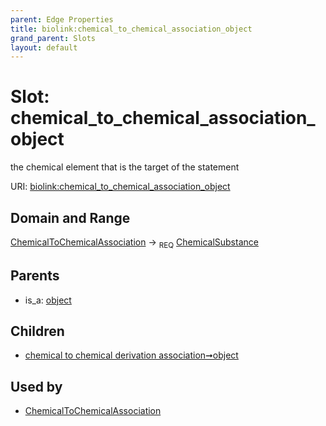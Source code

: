 ```yaml
---
parent: Edge Properties
title: biolink:chemical_to_chemical_association_object
grand_parent: Slots
layout: default
---
```


# Slot: chemical_to_chemical_association_object


the chemical element that is the target of the statement

URI: [biolink:chemical_to_chemical_association_object](https://w3id.org/biolink/vocab/chemical_to_chemical_association_object)

## Domain and Range

[ChemicalToChemicalAssociation](ChemicalToChemicalAssociation.md) ->  <sub>REQ</sub> [ChemicalSubstance](ChemicalSubstance.md)

## Parents

 *  is_a: [object](object.md)

## Children

 *  [chemical to chemical derivation association➞object](chemical_to_chemical_derivation_association_object.md)

## Used by

 * [ChemicalToChemicalAssociation](ChemicalToChemicalAssociation.md)
